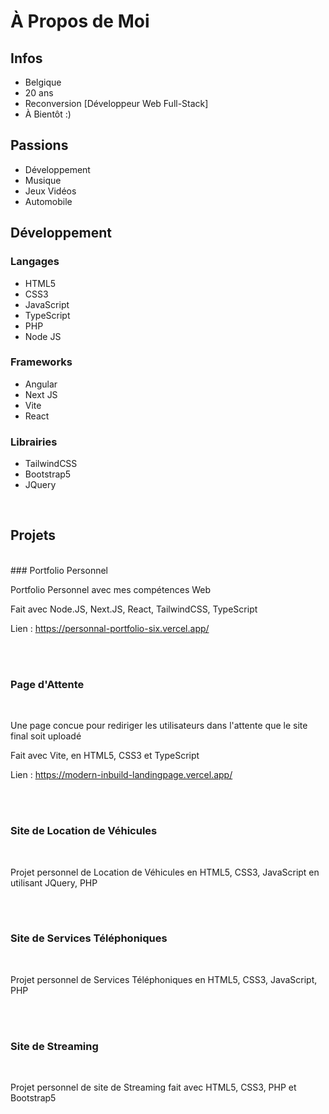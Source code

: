 # À Propos de Moi

## Infos

- Belgique
- 20 ans
- Reconversion [Développeur Web Full-Stack]
- À Bientôt :)

## Passions

- Développement
- Musique
- Jeux Vidéos
- Automobile

## Développement

### Langages

- HTML5
- CSS3
- JavaScript
- TypeScript
- PHP
- Node JS

### Frameworks

- Angular
- Next JS
- Vite
- React

### Librairies

- TailwindCSS
- Bootstrap5
- JQuery
  
<br>

## Projets
<br>
### Portfolio Personnel
<br>

Portfolio Personnel avec mes compétences Web

Fait avec Node.JS, Next.JS, React, TailwindCSS, TypeScript

Lien : https://personnal-portfolio-six.vercel.app/

<br><br>

### Page d'Attente
<br>

Une page concue pour rediriger les utilisateurs dans l'attente que le site final soit uploadé

Fait avec Vite, en HTML5, CSS3 et TypeScript

Lien : https://modern-inbuild-landingpage.vercel.app/

<br><br>

### Site de Location de Véhicules
<br>

Projet personnel de Location de Véhicules en HTML5, CSS3, JavaScript en utilisant JQuery, PHP

<br><br>

### Site de Services Téléphoniques
<br>

Projet personnel de Services Téléphoniques en HTML5, CSS3, JavaScript, PHP

<br><br>

### Site de Streaming
<br>

Projet personnel de site de Streaming fait avec HTML5, CSS3, PHP et Bootstrap5
